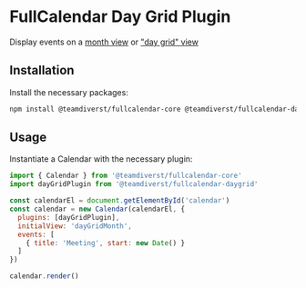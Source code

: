 
# FullCalendar Day Grid Plugin

Display events on a [month view](https://fullcalendar.io/docs/month-view) or ["day grid" view](https://fullcalendar.io/docs/daygrid-view)

## Installation

Install the necessary packages:

```sh
npm install @teamdiverst/fullcalendar-core @teamdiverst/fullcalendar-daygrid
```

## Usage

Instantiate a Calendar with the necessary plugin:

```js
import { Calendar } from '@teamdiverst/fullcalendar-core'
import dayGridPlugin from '@teamdiverst/fullcalendar-daygrid'

const calendarEl = document.getElementById('calendar')
const calendar = new Calendar(calendarEl, {
  plugins: [dayGridPlugin],
  initialView: 'dayGridMonth',
  events: [
    { title: 'Meeting', start: new Date() }
  ]
})

calendar.render()
```
